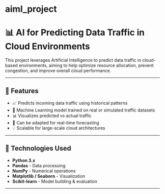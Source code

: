 # aiml_project

# 📊 AI for Predicting Data Traffic in Cloud Environments

This project leverages Artificial Intelligence to predict data traffic in cloud-based environments, aiming to help optimize resource allocation, prevent congestion, and improve overall cloud performance.

---

## 🚀 Features

- 📈 Predicts incoming data traffic using historical patterns
- 🧠 Machine Learning model trained on real or simulated traffic datasets
- 📊 Visualizes predicted vs actual traffic
- 🔁 Can be adapted for real-time forecasting
- 💡 Scalable for large-scale cloud architectures

---

## 🧠 Technologies Used

- **Python 3.x**
- **Pandas** - Data processing
- **NumPy** - Numerical operations
- **Matplotlib / Seaborn** - Visualization
- **Scikit-learn** - Model building & evaluation


---


